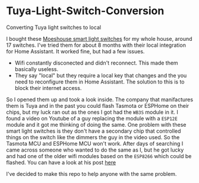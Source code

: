 # Tuya-Light-Switch-Conversion
Converting Tuya light switches to local

I bought these [Moeshouse smart light switches](https://www.moeshouse.com/collections/smart-switch/products/wifi-smart-light-switch-push-button-neutral-wire-required-1-2-3-gang) for my whole house, around 17 switches. I've tried them for about 8 months with their local integration for Home Assistant. It worked fine, but had a few issues.
- Wifi constantly disconected and didn't reconnect. This made them basically useless.
- They say "local" but they require a local key that changes and the you need to reconfigure them in Home Assistant. The solution to this is to block their internet access.

So I opened them up and took a look inside. The company that manifactures them is Tuya and in the past you could flash Tasmota or ESPHome on their chips, but my luck ran out as the ones I got had the `WB3S` module in it. I found a video on Youtube of a guy replacing the module with a `ESP12E` module and it got me thinking of doing the same. One problem with these smart light switches is they don't have a secondary chip that controlled things on the switch like the dimmers the guy in the video used. So the Tasmota MCU and ESPHome MCU won't work. After days of searching I came across someone who wanted to do the same as I, but he got lucky and had one of the older wifi modules based on the `ESP8266` which could be flashed. You can have a look at his post [here](https://www.hackster.io/michael_zanetti/smartlife-tuya-wifi-light-switch-with-tasmota-and-nymea-09a7a6)

I've decided to make this repo to help anyone with the same problem.
